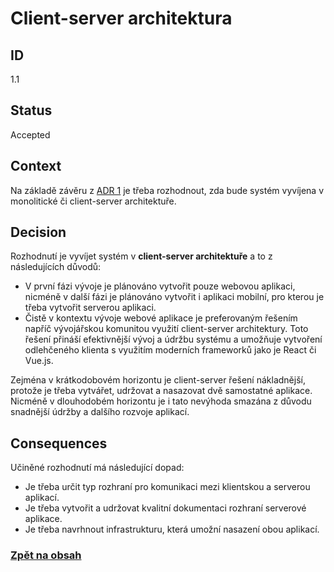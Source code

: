 # Client-server architektura

## ID

1.1

## Status 

Accepted

## Context 

Na základě závěru z [ADR 1](1-platforms.md) je třeba rozhodnout, zda bude systém vyvíjena v monolitické či client-server architektuře.

## Decision 

Rozhodnutí je vyvíjet systém v **client-server architektuře** a to z následujících důvodů:
- V první fázi vývoje je plánováno vytvořit pouze webovou aplikaci, nicméně v další fázi je plánováno vytvořit i aplikaci mobilní, pro kterou je třeba vytvořit serverou aplikaci.
- Čistě v kontextu vývoje webové aplikace je preferovaným řešením napříč vývojářskou komunitou využití client-server architektury. Toto řešení přináší efektivnější vývoj a údržbu systému a umožňuje vytvoření odlehčeného klienta s využitím moderních frameworků jako je React či Vue.js. 

Zejména v krátkodobovém horizontu je client-server řešení nákladnější, protože je třeba vytvářet, udržovat a nasazovat dvě samostatné aplikace. Nicméně v dlouhodobém horizontu je i tato nevýhoda smazána z důvodu snadnější údržby a dalšího rozvoje aplikací.

## Consequences

Učiněné rozhodnutí má následující dopad:
- Je třeba určit typ rozhraní pro komunikaci mezi klientskou a serverou aplikací.
- Je třeba vytvořit a udržovat kvalitní dokumentaci rozhraní serverové aplikace.
- Je třeba navrhnout infrastrukturu, která umožní nasazení obou aplikací.

### [Zpět na obsah](../README.md#obsah)
 
